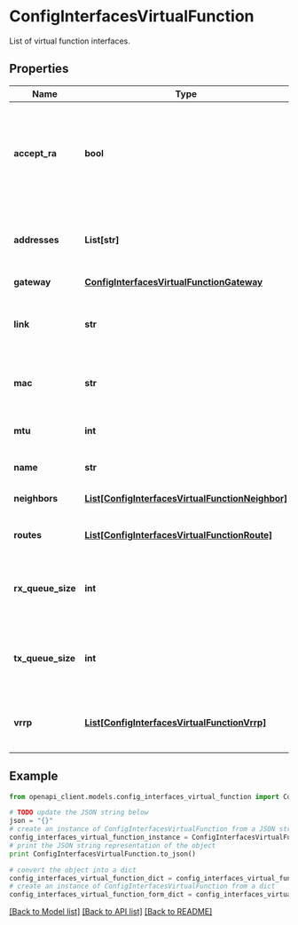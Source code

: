 # ConfigInterfacesVirtualFunction

List of virtual function interfaces.

## Properties

Name | Type | Description | Notes
------------ | ------------- | ------------- | -------------
**accept_ra** | **bool** | Whether to accept the route advertisements for the corresponding interface. (This is currently supported only for the interfaces that are using the Linux driver.) | [optional] [default to False]
**addresses** | **List[str]** | The addresses configured on this interface. Each address must be a valid IP prefix in CIDR notation. | [optional] 
**gateway** | [**ConfigInterfacesVirtualFunctionGateway**](ConfigInterfacesVirtualFunctionGateway.md) |  | [optional] 
**link** | **str** | The name of the network interface that is used as the parent on which the virtual function will be created. | 
**mac** | **str** | The MAC address to use on this interface. It is of the form &#x60;XX:XX:XX:XX:XX:XX&#x60;. | [optional] 
**mtu** | **int** | The MTU (Maximum Transmission Unit) to be used on this interface. | [optional] [default to 1500]
**name** | **str** | The name of the network interface. | 
**neighbors** | [**List[ConfigInterfacesVirtualFunctionNeighbor]**](ConfigInterfacesVirtualFunctionNeighbor.md) | The static neighbors configured on this network interface. | [optional] 
**routes** | [**List[ConfigInterfacesVirtualFunctionRoute]**](ConfigInterfacesVirtualFunctionRoute.md) | The routes which are configured on this network interface. | [optional] 
**rx_queue_size** | **int** | The number of descriptors in the receive queue. (This option is currently supported only for VPP interfaces.) | [optional] [default to 1024]
**tx_queue_size** | **int** | The number of descriptors in the transmit queue. (This is currently supported only for VPP interfaces.) | [optional] [default to 1024]
**vrrp** | [**List[ConfigInterfacesVirtualFunctionVrrp]**](ConfigInterfacesVirtualFunctionVrrp.md) | The VRRP (Virtual Router Redundancy Protocol) configurations for this interface. | [optional] 

## Example

```python
from openapi_client.models.config_interfaces_virtual_function import ConfigInterfacesVirtualFunction

# TODO update the JSON string below
json = "{}"
# create an instance of ConfigInterfacesVirtualFunction from a JSON string
config_interfaces_virtual_function_instance = ConfigInterfacesVirtualFunction.from_json(json)
# print the JSON string representation of the object
print ConfigInterfacesVirtualFunction.to_json()

# convert the object into a dict
config_interfaces_virtual_function_dict = config_interfaces_virtual_function_instance.to_dict()
# create an instance of ConfigInterfacesVirtualFunction from a dict
config_interfaces_virtual_function_form_dict = config_interfaces_virtual_function.from_dict(config_interfaces_virtual_function_dict)
```
[[Back to Model list]](../README.md#documentation-for-models) [[Back to API list]](../README.md#documentation-for-api-endpoints) [[Back to README]](../README.md)


